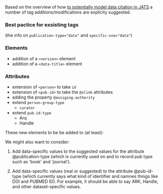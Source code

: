 Based on the overview of how [to potentially model data citation in JATS](https://github.com/data-citation-working-group/data-citation-workshop-2014/blob/master/data-citation-to-JATS-mapping-v1.md) a number of tag 
additions/modifications are explicity suggested. 

### Best pactice for exsisting tags

(the info on `publication-type="data"` and `specific-use="data"`)

### Elements

- addition of a `<version>` element 
- addition of a `<data-title>` element 


### Attributes

- extension of `<person>` to take `id`
- extension of `<pub-id>` to take the `@xlink` attributes
- adding the property `@assiging-authority`
- extend `person-group-type`
    - `curator`
- extend `pub-id-type`
    - Arq
    - Handle
 

These new elements to be be added to (at least):
   <mixed-citation>
   <element-citation>
   <related-object>

We might also want to consider:

1) Add data-specific values to the suggested values for 
the attribute @publication-type (which is currently used 
on <mixed-citation> and <element-citation> to record
pub type such as 'book' and 'journal').

2) Add data-specific values (real or suggested) to the 
attribute @pub-id-type (which currently says what kind
of identifier and namnes things like DOI and PUBMED ID).
For example, it should be able to say ARK, Handle,
and other dataset-specific values.

